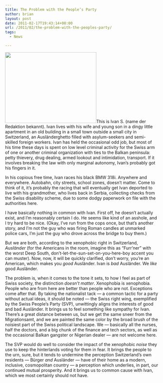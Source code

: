 ```yaml
---
title: The Problem with the People’s Party
author: brian
layout: post
date: 2011-02-17T19:43:14+00:00
url: /2011/02/the-problem-with-the-peoples-party/
tags:
  - News

---
```

[<img class="size-medium wp-image-162 alignleft" title="waffenmonopol_fuer_verbrecher" src="http://trammell.ch/wp-content/uploads/2011/02/waffenmonopol_fuer_verbrecher-300x233.jpg" alt="" width="300" height="233" srcset="https://trammell.ch/wp-content/uploads/2011/02/waffenmonopol_fuer_verbrecher-300x233.jpg 300w, https://trammell.ch/wp-content/uploads/2011/02/waffenmonopol_fuer_verbrecher.jpg 450w" sizes="(max-width: 300px) 100vw, 300px" />][1]This is Ivan S. (name der Redaktion bekannt). Ivan lives with his wife and young son in a dingy little apartment in an old building in a small town outside a small city in Switzerland, an Ausländerghetto filled with asylum-seekers and semi-skilled foreign workers. Ivan has held the occasional odd job, but most of his time these days is spent on low level criminal activity for the Swiss arm of one or another criminal organization with ties to the Balkan peninsula: petty thievery, drug dealing, armed lookout and intimidation, transport. If it involves breaking the law with only marginal autonomy, Ivan&#8217;s probably got his fingers in it.

<!--more-->

In his copious free time, Ivan races his black BMW 318i. Anywhere and everywhere. Autobahn, city streets, school zones, doesn&#8217;t matter. Come to think of it, it&#8217;s probably the racing that will eventually get Ivan deported to live with his grandmother, who lives back in Serbia, collecting checks from the Swiss disability scheme, due to some dodgy paperwork on file with the authorities here.

I have basically nothing in common with Ivan. First off, he doesn&#8217;t actually exist, and I&#8217;m reasonably certain I do. He seems like kind of an asshole, and I try hard to be nice. (Okay, I&#8217;ve run from the cops once, but that&#8217;s another story, and I&#8217;m not the guy who was firing Roman candles at unmarked police cars, I&#8217;m just the guy who drove across the bridge to buy them.)

But we are both, according to the xenophobic right in Switzerland, _Ausländer_ (for the Americans in the room, imagine this as &#8220;Furr&#8217;ner&#8221; with the worst Deep South, don&#8217;t-let-the-sun-set-on-you-here-boy accent you can muster). Now, now, it will be quickly clarified, don&#8217;t worry, you&#8217;re an American, which makes you _good_ Ausländer. Ivan is _bad_ Ausländer. We _like_ good Ausländer.

The problem is, when it comes to the tone it sets, to how I feel as part of Swiss society, the distinction _doesn&#8217;t matter_. Xenophobia is xenophobia. People who are from here are better than people who are not. Exceptions come after that. By taking the nationalist tack — a common tactic for a party without actual ideas, it should be noted — the Swiss right wing, exemplified by the Swiss People&#8217;s Party (SVP), unwittingly aligns the interests of good and bad Ausländer. It brings us to feel something like sympathy for Ivan. There&#8217;s a great distance between us, but we get the same sneer from the Migrationsamt, and we are painted the same color by the broad brush of the noisiest part of the Swiss political landscape. We — basically all the nurses, half the doctors, and a big chunk of the finance and tech sectors, as well as the occasional Balkan gangster or Nigerian dealer — are not welcome here.

The SVP would do well to consider the impact of the xenophobic _noise_ they use to keep the hinterlands voting for them in fear. It brings the people to the urn, sure, but it tends to undermine the perception Switzerland&#8217;s own residents — Bürger _and_ Ausländer — have of their home as a modern, inclusive, cosmopolitan country — a perception which underlies, in part, our continued mutual prosperity. And it brings us to common cause with Ivan, which we most certainly should not have.

 [1]: http://trammell.ch/wp-content/uploads/2011/02/waffenmonopol_fuer_verbrecher.jpg